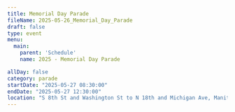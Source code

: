 ```yaml
---
title: Memorial Day Parade
fileName: 2025-05-26_Memorial_Day_Parade
draft: false
type: event
menu: 
  main:
    parent: 'Schedule'
    name: 2025 - Memorial Day Parade

allDay: false
category: parade
startDate: "2025-05-27 08:30:00"
endDate: "2025-05-27 12:30:00"
location: "S 8th St and Washington St to N 18th and Michigan Ave, Manitowoc, WI 54220, USA"
---
```

